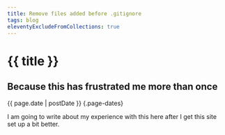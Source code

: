 ```yaml
---
title: Remove files added before .gitignore
tags: blog
eleventyExcludeFromCollections: true
---
```


# {{ title }}

## Because this has frustrated me more than once

{{ page.date | postDate }} {.page-dates}

I am going to write about my experience with this here after I get this site set up a bit better.

